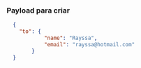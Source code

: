 ### Payload para criar
```json
  {
    "to": {
			"name": "Rayssa",
			"email": "rayssa@hotmail.com"
		}
  }
```